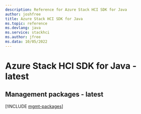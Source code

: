 ```yaml
---
description: Reference for Azure Stack HCI SDK for Java
author: joshfree
title: Azure Stack HCI SDK for Java
ms.topic: reference
ms.devlang: java
ms.service: stackhci
ms.author: jfree
ms.data: 10/05/2022
---
```

# Azure Stack HCI SDK for Java - latest

## Management packages - latest
[!INCLUDE [mgmt-packages](stack-hci-mgmt-index.md)]